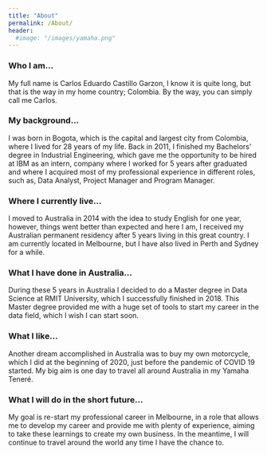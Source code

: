 ```yaml
---
title: "About"
permalink: /About/
header:
  #image: "/images/yamaha.png"
---
```


### Who I am...

My full name is Carlos Eduardo Castillo Garzon, I know it is quite long, but that is the way in my home country; Colombia. By the way, you can simply call me Carlos.

### My background...

I was born in Bogota, which is the capital and largest city from Colombia, where I lived for 28 years of my life. Back in 2011, I finished my Bachelors' degree in Industrial Engineering, which gave me the opportunity to be hired at IBM as an intern, company where I worked for 5 years after graduated and where I acquired most of my professional experience in different roles, such as, Data Analyst, Project Manager and Program Manager.

### Where I currently live...

I moved to Australia in 2014 with the idea to study English for one year, however, things went better than expected and here I am, I received my Australian permanent residency after 5 years living in this great country. I am currently located in Melbourne, but I have also lived in Perth and Sydney for a while.

### What I have done in Australia...

During these 5 years in Australia I decided to do a Master degree in Data Science at RMIT University, which I successfully finished in 2018. This Master degree provided me with a huge set of tools to start my career in the data field, which I wish I can start soon.

### What I like...

Another dream accomplished in Australia was to buy my own motorcycle, which I did at the beginning of 2020, just before the pandemic of COVID 19 started. My big aim is one day to travel all around Australia in my Yamaha Teneré.

### What I will do in the short future...

My goal is re-start my professional career in Melbourne, in a role that allows me to develop my career and provide me with plenty of experience, aiming to take these learnings to create my own business.
In the meantime, I will continue to travel around the world any time I have the chance to.
